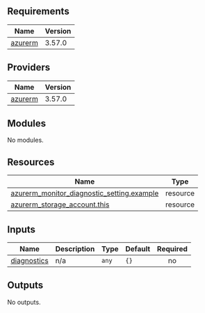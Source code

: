 <!-- BEGIN_TF_DOCS -->
## Requirements

| Name | Version |
|------|---------|
| <a name="requirement_azurerm"></a> [azurerm](#requirement\_azurerm) | 3.57.0 |

## Providers

| Name | Version |
|------|---------|
| <a name="provider_azurerm"></a> [azurerm](#provider\_azurerm) | 3.57.0 |

## Modules

No modules.

## Resources

| Name | Type |
|------|------|
| [azurerm_monitor_diagnostic_setting.example](https://registry.terraform.io/providers/hashicorp/azurerm/3.57.0/docs/resources/monitor_diagnostic_setting) | resource |
| [azurerm_storage_account.this](https://registry.terraform.io/providers/hashicorp/azurerm/3.57.0/docs/resources/storage_account) | resource |

## Inputs

| Name | Description | Type | Default | Required |
|------|-------------|------|---------|:--------:|
| <a name="input_diagnostics"></a> [diagnostics](#input\_diagnostics) | n/a | `any` | `{}` | no |

## Outputs

No outputs.
<!-- END_TF_DOCS -->